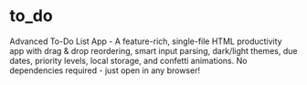 # to_do

Advanced To-Do List App - A feature-rich, single-file HTML productivity app with drag & drop reordering, smart input parsing, dark/light themes, due dates, priority levels, local storage, and confetti animations. No dependencies required - just open in any browser!
